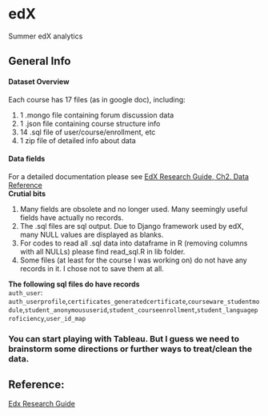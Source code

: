 # edX
Summer edX analytics

## General Info
#### Dataset Overview  
Each course has 17 files (as in google doc), including:  
1. 1 .mongo file containing forum discussion data   
2. 1 .json file containing course structure info  
3. 14 .sql file of user/course/enrollment, etc  
4. 1 zip file of detailed info about data

#### Data fields  
For a detailed documentation please see [EdX Research Guide, Ch2. Data Reference](http://edx.readthedocs.io/projects/devdata/en/latest/internal_data_formats/index.html)  
**Crutial bits**   
1. Many fields are obsolete and no longer used. Many seemingly useful fields have actually no records.  
2. The .sql files are sql output. Due to Django framework used by edX, many NULL values are displayed as blanks.  
3. For codes to read all .sql data into dataframe in R (removing columns with all NULLs) please find read_sql.R in lib folder.  
4. Some files (at least for the course I was working on) do not have any records in it. I chose not to save them at all.   

**The following sql files do have records**    
`auth_user`: 
`auth_userprofile`,`certificates_generatedcertificate`,`courseware_studentmodule`,`student_anonymoususerid`,`student_courseenrollment`,`student_languageproficiency`,`user_id_map`

### You can start playing with Tableau. But I guess we need to brainstorm some directions or further ways to treat/clean the data.

## Reference:  
[Edx Research Guide](http://edx.readthedocs.io/projects/devdata/en/latest/)
